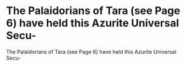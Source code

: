 # The Palaidorians of Tara (see Page 6) have held this Azurite Universal Secu-

The Palaidorians of Tara (see Page 6) have held this Azurite Universal Secu-